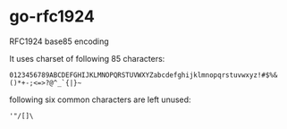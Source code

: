 # go-rfc1924
RFC1924 base85 encoding

It uses charset of following 85 characters:

    0123456789ABCDEFGHIJKLMNOPQRSTUVWXYZabcdefghijklmnopqrstuvwxyz!#$%&()*+-;<=>?@^_`{|}~

following six common characters are left unused:

    '"/[]\
